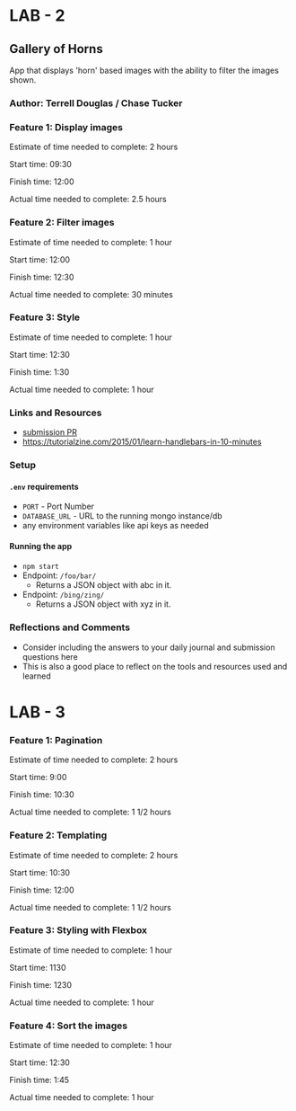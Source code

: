 # LAB - 2

## Gallery of Horns

App that displays 'horn' based images with the ability to filter the images shown.

### Author: Terrell Douglas / Chase Tucker

### Feature 1: Display images

Estimate of time needed to complete: 2 hours

Start time: 09:30

Finish time: 12:00

Actual time needed to complete: 2.5 hours

### Feature 2: Filter images

Estimate of time needed to complete: 1 hour

Start time: 12:00

Finish time: 12:30

Actual time needed to complete: 30 minutes

### Feature 3: Style

Estimate of time needed to complete: 1 hour

Start time: 12:30

Finish time: 1:30

Actual time needed to complete: 1 hour

### Links and Resources
* [submission PR](http://xyz.com)
* https://tutorialzine.com/2015/01/learn-handlebars-in-10-minutes

### Setup

#### `.env` requirements
* `PORT` - Port Number
* `DATABASE_URL` - URL to the running mongo instance/db
* any environment variables like api keys as needed

#### Running the app
* `npm start`
* Endpoint: `/foo/bar/`
  * Returns a JSON object with abc in it.
* Endpoint: `/bing/zing/`
  * Returns a JSON object with xyz in it.

### Reflections and Comments
* Consider including the answers to your daily journal and submission questions here
* This is also a good place to reflect on the tools and resources used and learned



# LAB - 3

### Feature 1: Pagination

Estimate of time needed to complete: 2 hours

Start time: 9:00

Finish time: 10:30

Actual time needed to complete: 1 1/2 hours

### Feature 2: Templating

Estimate of time needed to complete: 2 hours

Start time: 10:30

Finish time: 12:00

Actual time needed to complete: 1 1/2 hours

### Feature 3: Styling with Flexbox

Estimate of time needed to complete: 1 hour

Start time: 1130

Finish time: 1230

Actual time needed to complete: 1 hour

### Feature 4: Sort the images

Estimate of time needed to complete: 1 hour

Start time: 12:30

Finish time: 1:45

Actual time needed to complete: 1 hour
